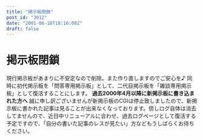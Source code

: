 ```yaml
---
title: "掲示板閉鎖"
post_id: "3012"
date: "2001-06-18T18:16:00Z"
draft: false
---
```


# 掲示板閉鎖

現行掲示板があまりに不安定なので削除。また作り直しますのでご安心を♪ 同時に初代掲示板を「問答専用掲示板」として、二代目掲示板を「雑談専用掲示板」として復活することにします。  **過去2000年4月以降に新掲示板に書き込まれた方へ** 誠に申し訳ございませんが新掲示板のCGIは停止致しましたので、新掲示板に書かれた記事は見ることが出来なくなっております。但しログ自体は消去してませんので、近日中リニューアルに合わせ、過去ログページとして復活する予定ですので、「自分の書いた記事のレスが見たい」方などもうしばらくお待ちください。
